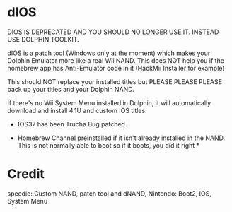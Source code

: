 # dIOS


DIOS IS DEPRECATED AND YOU SHOULD NO LONGER USE IT. INSTEAD USE DOLPHIN TOOLKIT.

dIOS is a patch tool (Windows only at the moment) which makes your Dolphin Emulator more like a real Wii NAND.
This does NOT help you if the homebrew app has Anti-Emulator code in it (HackMii Installer for example)

This should NOT replace your installed titles but PLEASE PLEASE PLEASE back up your titles and your Dolphin NAND.

If there's no Wii System Menu installed in Dolphin, it will automatically download and install 4.1U and custom IOS titles.

* IOS37 has been Trucha Bug patched.

* Homebrew Channel preinstalled if it isn't already installed in the NAND. This is not normally able to boot so if it boots, you did it right *

# Credit

speedie: Custom NAND, patch tool and dNAND, Nintendo: Boot2, IOS, System Menu


